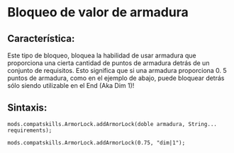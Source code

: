 # Bloqueo de valor de armadura

## Característica:

Este tipo de bloqueo, bloquea la habilidad de usar armadura que proporciona una cierta cantidad de puntos de armadura detrás de un conjunto de requisitos. Esto significa que si una armadura proporciona 0. 5 puntos de armadura, como en el ejemplo de abajo, puede bloquear detrás sólo siendo utilizable en el End (Aka Dim 1)!

## Sintaxis:

    mods.compatskills.ArmorLock.addArmorLock(doble armadura, String... requirements);
    
    mods.compatskills.ArmorLock.addArmorLock(0.75, "dim|1");